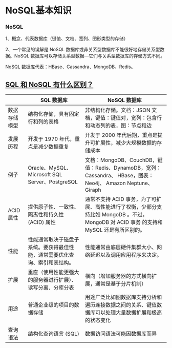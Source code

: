 # NoSQL基本知识

### NoSQL

1、概念、代表数据库（键值、文档、宽列、图形类型的存储）

2、一个常见的误解是 NoSQL 数据库或非关系型数据库不能很好地存储关系型数据。NoSQL 数据库可以存储关系型数据—它们与关系型数据库的存储方式不同。

NoSQL 数据库代表：HBase、Cassandra、MongoDB、Redis。

## [SQL 和 NoSQL 有什么区别？](https://javaguide.cn/database/nosql.html#sql-和-nosql-有什么区别)

|              | SQL 数据库                                                   | NoSQL 数据库                                                 |
| :----------- | ------------------------------------------------------------ | ------------------------------------------------------------ |
| 数据存储模型 | 结构化存储，具有固定行和列的表格                             | 非结构化存储。文档：JSON 文档，键值：键值对，宽列：包含行和动态列的表，图：节点和边 |
| 发展历程     | 开发于 1970 年代，重点是减少数据重复                         | 开发于 2000 年代后期，重点是提升可扩展性，减少大规模数据的存储成本 |
| 例子         | Oracle、MySQL、Microsoft SQL Server、PostgreSQL              | 文档：MongoDB、CouchDB，键值：Redis、DynamoDB，宽列：Cassandra、 HBase，图表：Neo4j、 Amazon Neptune、Giraph |
| ACID 属性    | 提供原子性、一致性、隔离性和持久性 (ACID) 属性               | 通常不支持 ACID 事务，为了可扩展、高性能进行了权衡，少部分支持比如 MongoDB 。不过，MongoDB 对 ACID 事务 的支持和 MySQL 还是有所区别的。 |
| 性能         | 性能通常取决于磁盘子系统。要获得最佳性能，通常需要优化查询、索引和表结构。 | 性能通常由底层硬件集群大小、网络延迟以及调用应用程序来决定。 |
| 扩展         | 垂直（使用性能更强大的服务器进行扩展）、读写分离、分库分表   | 横向（增加服务器的方式横向扩展，通常是基于分片机制）         |
| 用途         | 普通企业级的项目的数据存储                                   | 用途广泛比如图数据库支持分析和遍历连接数据之间的关系、键值数据库可以处理大量数据扩展和极高的状态变化 |
| 查询语法     | 结构化查询语言 (SQL)                                         | 数据访问语法可能因数据库而异                                 |

